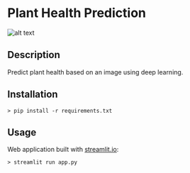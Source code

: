 Plant Health Prediction
=================

![alt text](imgs/streamlit.gif "gif")

Description
-----------------
Predict plant health based on an image using deep learning.


Installation
---------------

`> pip install -r requirements.txt`

Usage
-----------------
Web application built with [streamlit.io](https://streamlit.io/):

`> streamlit run app.py`

